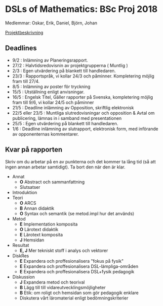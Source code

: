 # DSLs of Mathematics: BSc Proj 2018

Medlemmar: Oskar, Erik, Daniel, Björn, Johan

[Projektbeskrivning](DSLsofMath_andra_kurser.md)


## Deadlines
* 9/2  : Inlämning av Planeringsrapport.
* 27/2 : Halvtidsredovisnin av projektgrupperna ( Muntlig )
* 2/3  : Egen utvärdering på blankett till handledaren.
* 23/3 : Rapportspråk, vi kollar 24/3 och påminner. Kompletering möjlig fram till 27/4.
* 8/5  : Inlämning av poster för tryckning
* 15/5 : Utställning enligt anvisningar.
* 16/5 : Engelsk Titel, Gäller rapporter på Svenska, kompletering möjlig fram till 9/6, vi kollar 24/5 och påminner
* 21/5 : Deadline inlämning av Opposition, skriftlig elektronisk
* 22/5 eller 23/5 : Muntliga slutredovisningar och opposition & Avtal om publicering, lämnas in i samband med presentationen
* 25/5 : Egen utvärdering på blankett till handledaren.
* 1/6 : Deadline inlämning av slutrapport, elektronisk form, med införande av opponenternas kommentarer.


## Kvar på rapporten

Skriv om du arbetar på en av punkterna och det kommer ta lång tid (så att ingen annan arbetar samtidigt). Ta bort den när den är klar.

- Annat
    - **O** Abstract och sammanfattning
    - Slutsatser
- Introduktion
- Teori
    - **O** ARCS
    - **B** Annan didaktik
    - **O** Syntax och semantik (se metod.impl hur det används)
- Metod
    - **E** Implementation komposita
    - **O** Lärotext didaktik
    - **E** Lärotext komposita
    - **J** Hemsidan
- Resultat
    - **E, J** Mer tekniskt stoff i analys och vektorer
- DiskRes
    - **E** Expandera och proffesionalisera "fokus på fysik"
    - **E** Expandera och proffesionalisera DSL-lämpliga-områden
    - **E** Expandera och proffesionalisera DSL+fysik pedagogik
- Diskussion
    - **J** Expandera metod och teorival
    - **B** Lägg till till vidareutvecklingsmöjligheter
    - **B** Etik: om roligt och hemsidan som gör pedagogik enklare
    - Diskutera vårt läromaterial enligt bedömningskriterier










